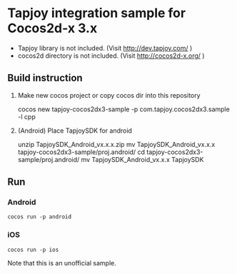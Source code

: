 # Tapjoy integration sample for Cocos2d-x 3.x

 - Tapjoy library is not included. (Visit http://dev.tapjoy.com/ )
 - cocos2d directory is not included. (Visit http://cocos2d-x.org/ )

## Build instruction
 1. Make new cocos project or copy cocos dir into this repository

    cocos new tapjoy-cocos2dx3-sample -p com.tapjoy.cocos2dx3.sample -l cpp

 2. (Android) Place TapjoySDK for android

    unzip TapjoySDK_Android_vx.x.x.zip
    mv TapjoySDK_Android_vx.x.x tapjoy-cocos2dx3-sample/proj.android/
    cd tapjoy-cocos2dx3-sample/proj.android/
    mv TapjoySDK_Android_vx.x.x TapjoySDK

## Run
### Android

    cocos run -p android

### iOS

    cocos run -p ios

Note that this is an unofficial sample.
